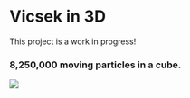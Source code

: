 # Vicsek in 3D

This project is a work in progress!

### 8,250,000 moving particles in a cube. ###
![](https://github.com/RobertRuta/vicsek/blob/main/readmeGIFS/8250k_particlecube_2.gif)
